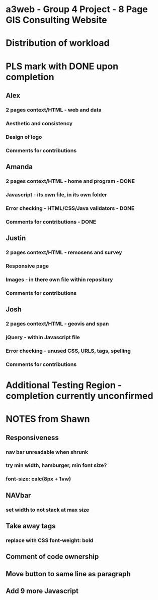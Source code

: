 # a3web - Group 4 Project - 8 Page GIS Consulting Website

# Distribution of workload
# PLS mark with DONE upon completion 

## Alex
### 2 pages context/HTML - web and data
### Aesthetic and consistency
### Design of logo 
### Comments for contributions

## Amanda
### 2 pages context/HTML - home and program - DONE 
### Javascript - its own file, in its own folder 
### Error checking - HTML/CSS/Java validators - DONE
### Comments for contributions - DONE

## Justin
### 2 pages context/HTML - remosens and survey
### Responsive page
### Images - in there own file within repository
### Comments for contributions

## Josh
### 2 pages context/HTML - geovis and span
### jQuery - within Javascript file
### Error checking - unused CSS, URLS, tags, spelling
### Comments for contributions

# Additional Testing Region - completion currently unconfirmed

# NOTES from Shawn
## Responsiveness
### nav bar unreadable when shrunk
### try min width, hamburger, min font size? 
### font-size: calc(8px + 1vw)
## NAVbar 
### set width to not stack at max size 
## Take away <b> tags 
### replace with CSS font-weight: bold 
## Comment of code ownership
## Move button to same line as paragraph 
## Add 9 more Javascript 
